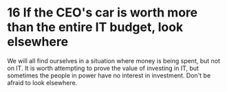 # 16 If the CEO's car is worth more than the entire IT budget, look elsewhere

We will all find ourselves in a situation where money is being spent, but not on IT. It is worth attempting to prove the value of investing in IT, but sometimes the people in power have no interest in investment. Don't be afraid to look elsewhere. 